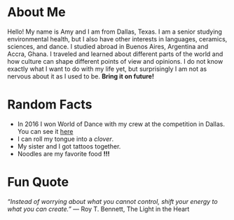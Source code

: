 # About Me
Hello! My name is Amy and I am from Dallas, Texas. I am a senior studying environmental health, but I also have other interests in languages, ceramics, sciences, and dance. I studied abroad in Buenos Aires, Argentina and Accra, Ghana. I traveled and learned about different parts of the world and how culture can shape different points of view and opinions. I do not know exactly what I want to do with my life yet, but surprisingly I am not as nervous about it as I used to be. **Bring it on future!**

# Random Facts
- In 2016 I won World of Dance with my crew at the competition in Dallas. You can see it [here](https://www.youtube.com/watch?v=91H82IMmY78)
- I can roll my tongue into a *clover*.
- My sister and I got tattoos together.
- Noodles are my favorite food **!!!**

# Fun Quote
*“Instead of worrying about what you cannot control, shift your energy to what you can create.”*
― Roy T. Bennett, The Light in the Heart 